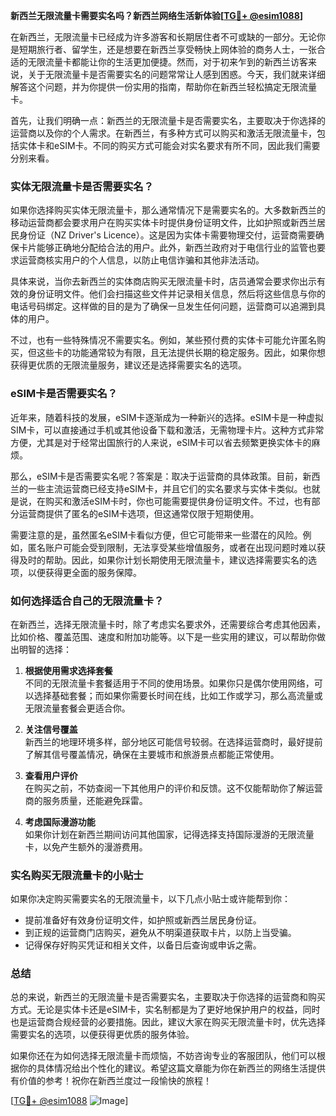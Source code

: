 **新西兰无限流量卡需要实名吗？新西兰网络生活新体验[[TG💪+ @esim1088](https://t.me/s/esim1088)]**

在新西兰，无限流量卡已经成为许多游客和长期居住者不可或缺的一部分。无论你是短期旅行者、留学生，还是想要在新西兰享受畅快上网体验的商务人士，一张合适的无限流量卡都能让你的生活更加便捷。然而，对于初来乍到的新西兰访客来说，关于无限流量卡是否需要实名的问题常常让人感到困惑。今天，我们就来详细解答这个问题，并为你提供一份实用的指南，帮助你在新西兰轻松搞定无限流量卡。

首先，让我们明确一点：新西兰的无限流量卡是否需要实名，主要取决于你选择的运营商以及你的个人需求。在新西兰，有多种方式可以购买和激活无限流量卡，包括实体卡和eSIM卡。不同的购买方式可能会对实名要求有所不同，因此我们需要分别来看。

### 实体无限流量卡是否需要实名？

如果你选择购买实体无限流量卡，那么通常情况下是需要实名的。大多数新西兰的移动运营商都会要求用户在购买实体卡时提供身份证明文件，比如护照或新西兰居民身份证（NZ Driver's Licence）。这是因为实体卡需要物理交付，运营商需要确保卡片能够正确地分配给合法的用户。此外，新西兰政府对于电信行业的监管也要求运营商核实用户的个人信息，以防止电信诈骗和其他非法活动。

具体来说，当你去新西兰的实体商店购买无限流量卡时，店员通常会要求你出示有效的身份证明文件。他们会扫描这些文件并记录相关信息，然后将这些信息与你的电话号码绑定。这样做的目的是为了确保一旦发生任何问题，运营商可以追溯到具体的用户。

不过，也有一些特殊情况不需要实名。例如，某些预付费的实体卡可能允许匿名购买，但这些卡的功能通常较为有限，且无法提供长期的稳定服务。因此，如果你想获得更优质的无限流量服务，建议还是选择需要实名的选项。

### eSIM卡是否需要实名？

近年来，随着科技的发展，eSIM卡逐渐成为一种新兴的选择。eSIM卡是一种虚拟SIM卡，可以直接通过手机或其他设备下载和激活，无需物理卡片。这种方式非常方便，尤其是对于经常出国旅行的人来说，eSIM卡可以省去频繁更换实体卡的麻烦。

那么，eSIM卡是否需要实名呢？答案是：取决于运营商的具体政策。目前，新西兰的一些主流运营商已经支持eSIM卡，并且它们的实名要求与实体卡类似。也就是说，在购买和激活eSIM卡时，你也可能需要提供身份证明文件。不过，也有部分运营商提供了匿名的eSIM卡选项，但这通常仅限于短期使用。

需要注意的是，虽然匿名eSIM卡看似方便，但它可能带来一些潜在的风险。例如，匿名账户可能会受到限制，无法享受某些增值服务，或者在出现问题时难以获得及时的帮助。因此，如果你计划长期使用无限流量卡，建议选择需要实名的选项，以便获得更全面的服务保障。

### 如何选择适合自己的无限流量卡？

在新西兰，选择无限流量卡时，除了考虑实名要求外，还需要综合考虑其他因素，比如价格、覆盖范围、速度和附加功能等。以下是一些实用的建议，可以帮助你做出明智的选择：

1. **根据使用需求选择套餐**  
   不同的无限流量卡套餐适用于不同的使用场景。如果你只是偶尔使用网络，可以选择基础套餐；而如果你需要长时间在线，比如工作或学习，那么高流量或无限流量套餐会更适合你。

2. **关注信号覆盖**  
   新西兰的地理环境多样，部分地区可能信号较弱。在选择运营商时，最好提前了解其信号覆盖情况，确保在主要城市和旅游景点都能正常使用。

3. **查看用户评价**  
   在购买之前，不妨查阅一下其他用户的评价和反馈。这不仅能帮助你了解运营商的服务质量，还能避免踩雷。

4. **考虑国际漫游功能**  
   如果你计划在新西兰期间访问其他国家，记得选择支持国际漫游的无限流量卡，以免产生额外的漫游费用。

### 实名购买无限流量卡的小贴士

如果你决定购买需要实名的无限流量卡，以下几点小贴士或许能帮到你：

- 提前准备好有效身份证明文件，如护照或新西兰居民身份证。
- 到正规的运营商门店购买，避免从不明渠道获取卡片，以防上当受骗。
- 记得保存好购买凭证和相关文件，以备日后查询或申诉之需。

### 总结

总的来说，新西兰的无限流量卡是否需要实名，主要取决于你选择的运营商和购买方式。无论是实体卡还是eSIM卡，实名制都是为了更好地保护用户的权益，同时也是运营商合规经营的必要措施。因此，建议大家在购买无限流量卡时，优先选择需要实名的选项，以便获得更优质的服务体验。

如果你还在为如何选择无限流量卡而烦恼，不妨咨询专业的客服团队，他们可以根据你的具体情况给出个性化的建议。希望这篇文章能为你在新西兰的网络生活提供有价值的参考！祝你在新西兰度过一段愉快的旅程！

[[TG💪+ @esim1088](https://t.me/s/esim1088) ![Image](https://i.postimg.cc/4NQfJmqS/Snipaste-2025-05-13-00-14-12.png)]